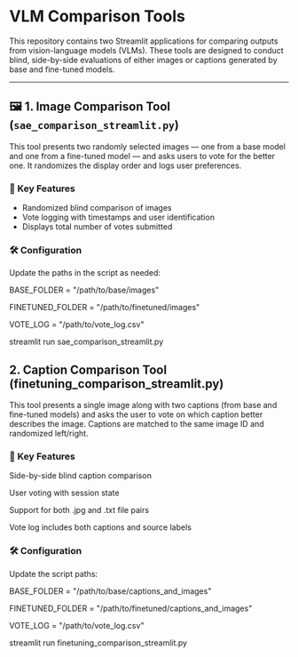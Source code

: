 # VLM Comparison Tools

This repository contains two Streamlit applications for comparing outputs from vision-language models (VLMs). These tools are designed to conduct blind, side-by-side evaluations of either images or captions generated by base and fine-tuned models.

---

## 🖼️ 1. Image Comparison Tool (`sae_comparison_streamlit.py`)

This tool presents two randomly selected images — one from a base model and one from a fine-tuned model — and asks users to vote for the better one. It randomizes the display order and logs user preferences.

### 🔧 Key Features

- Randomized blind comparison of images  
- Vote logging with timestamps and user identification  
- Displays total number of votes submitted  

### 🛠️ Configuration

Update the paths in the script as needed:

BASE_FOLDER = "/path/to/base/images"

FINETUNED_FOLDER = "/path/to/finetuned/images"

VOTE_LOG = "/path/to/vote_log.csv"

streamlit run sae_comparison_streamlit.py

## 2. Caption Comparison Tool (finetuning_comparison_streamlit.py)
This tool presents a single image along with two captions (from base and fine-tuned models) and asks the user to vote on which caption better describes the image. Captions are matched to the same image ID and randomized left/right.

### 🔧 Key Features
Side-by-side blind caption comparison

User voting with session state

Support for both .jpg and .txt file pairs

Vote log includes both captions and source labels

### 🛠️ Configuration
Update the script paths:

BASE_FOLDER = "/path/to/base/captions_and_images"

FINETUNED_FOLDER = "/path/to/finetuned/captions_and_images"

VOTE_LOG = "/path/to/vote_log.csv"

streamlit run finetuning_comparison_streamlit.py
